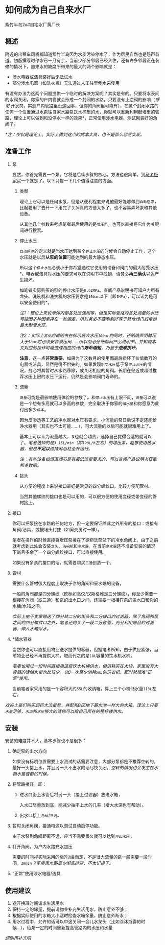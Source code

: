 # 如何成为自己自来水厂

紫竹半岛2x#自宅水厂黄厂长

## 概述

附近的出租车司机都知道紫竹半岛因为水质污染停水了，作为居民自然也是怨声载道。初版撰写时停水已一月有余，当前少部分邻居已经入住，还有许多邻居正在装修的情况下，自来水的缺席所带来的最大的两个影响就是：

* 涉水电器或洁具装好后无法试水
* 部分涉水电器（如洗衣机）无法通过人工往里倒水来使用

有没有办法为这两个问题提供一个临时的解决方案呢？其实是有的。只要将水表间的水阀关闭，你家的户内管就会形成一个封闭的水路，只要没有止逆阀的影响（_感谢_ 开发商，实测户内管路里没这回事，但你的角阀里可能有），在这个封闭水路的任何一个位置通过水泵往自家水路泵送水桶里的水，你就可以重新利用起墙里的管路，理论上可以做到和没停水一样的效果*，正常使用涉水电器、测试刚装好的角阀了。

_*注：仅仅是理论上。实际上做到这点的成本太高，也不是那么容易实现。_

## 准备工作

1. 泵

    显然，你首先需要一个泵。它将是后续步骤的核心，方法也很简单，到[马老板家](https://www.taobao.com)买一个就是了。以下只提一下几个值得注意的方面。

    1. 类型

        理论上它可以是任何水泵，但是从便利程度来说他最好能够做到`自动启停`，比起要用了去开一下用完了关掉真的方便太多了，也不容易弄坏泵和其他设备。

        从其他几个参数来考虑笔者最后使用的是`增压泵`，也可以直接将它作为关键词进行搜索。

    1. 停止水压

        `自动启停`的定义就是当水压达到某个`停止水压`的时候会自动停止工作，这个水压就是以后**从泵的位置**可能达到的最大静态水压。

        所以这个`停止水压`必须小于你希望通过它使用的设备和阀门的最大耐受水压*。电器或洁具对水压的要求可以在说明书中找到，请务必**再三确认**以免产生损坏。

        如笔者实际购买的泵的停止水压是`0.62MPa`。查阅产品说明书可知户内所有龙头、洗碗机和洗衣机的水压要求是`10bar`以下（即`1MPa`），可以认为是可以安全使用的*。

        _注1：理论上来说液体内部各处压强相等，但是实际管路内各处测量的水压可能因多种因素存在一些偏差，所以务必不要刚刚好等于其他阀门或电器最大耐受水压。_

        _注2：实际上`高仪`的说明书在标示最大水压`10bar`的同时，还明确声明静压大于`5bar`时必须安装减压阀……所以务必仔细翻阅产品说明书，并知晓本文对应的操作可能造成相应的阀门**寿命缩短**，乃至于**造成损坏**。_

        **注意**，这一点**非常重要**，如果为了这数月的使用而最后损坏了价值数万的电器或洁具，显然是得不偿失的。如果发现`耐受水压`低于泵`停止水压`的情况，务必将其暂时从水路移除，或关闭相应的角阀。长期在贴近或超过推荐水压上限的水压下运行，仍然是会影响阀门寿命的。

    1. 流量

        `流量`可能是最影响使用体验的参数了。和`停止水压`有上限不同，`流量`可以说是一个想有多高就可以多高的参数，完全取决于你家的`储水量`和你愿意为此付出多少`成本`。

        因为反渗透等工艺的净水器对水压有要求，小流量的泵日后说不定还能给净水器用（其实也不太可能……），可大流量的以后可能就很难用上了。

        基本上可以认为流量越大，`泵`也就会越贵，选择自己觉得合适的就可以了。_笔者选择的是`3.15L/min`（即`190L/h`左右）的增压泵，能够使用热水器，但是**不足以**维持淋浴柱全开运行。_

        _注：有些设备如恒温阀芯是有最低流量要求的，可以查阅产品说明书获取相关数据。_

    1. 接头

        从方便的程度上来说接口最好是常见的四分螺纹口，比较方便配管材。

        当然其他螺纹的接口也是可以用的，可以很方便的使用变径或带变径的管材接上。

1. 接口

    你可以把泵接在水路的任何地方，但一定要保证除此之外所有的接口：或接有角阀/洁具，或被堵头封住（如同交房时一样）。

    笔者在操作的时候直接将增压泵接在了橱柜洗菜盆下的冷水角阀上，由于之前就考虑到此处会安装`龙头`、`洗碗机`和`净水器`，在当前`净水器`还不准备安装的情况下尚且多余了一个四分螺纹接口，可以直接使用。

    如果没有多余的接口的话，就需要购买`三通`创造一个。

1. 管材

    需要什么管材很大程度上取决于你的角阀和采水端的设备。

    一般的角阀都是四分螺纹（欧标如高仪/汉斯格雅是三分螺纹），你至少需要一根接在角阀（或三通）和泵的出水口之间，还需要一根接在泵的进水口和你的水桶/水箱之间。

    _实际上由于卖家赠送了四分转二分的街头和二分接口的过滤器，除了角阀和泵之间的四分螺纹口之外，笔者还购买了一段二分软管，充分利用赠品的过滤器，伸入水箱采水。_

1. *储水容器

    当然你也可以直接用物业送水提供的容器，但据笔者所知，由于供应紧张，当前物业已经不再提供大桶，取而代之的是`18L`容量的饮水机水桶。

    _笔者也用过一段时间直接用这些饮水机桶供水，但消耗实在太快，家里没有大容器的话储水量也比较少。（如一次至少消耗`50L`的洗衣机，那时就很难"正常"使用。_

    当前笔者家采用的是一个容积大约`55L`的收纳箱，算上三个小桶储水量`110L`左右。

_欢迎土豪们购买超巨大流量泵，并配和B区地下蓄水池一样大的水箱。理论上只要`水量`足够，`水流`和`水压`够大的话你可以给自己所在的整栋楼供水。_

## 安装

安装的难度并不大，基本步骤也不是很多：

1. 确定泵的出水方向

   如果没有标明位置需要上水测试的话需要注意，大部分泵都是不推荐空转的，最好一头接上水，并且另一头不出水的话尽快关闭。_空转的情况也会发生在水箱水量告罄的时候。_

1. 将管路接好，即：

   1. 进水口街上水管后将另一头（接上过滤器）放进水箱，

        入水口尽量放到底，能减少抽不上水的几率（增大水深也有帮助）。

   2. 出水口接上`角阀`/`三通`。

1. 暂时关闭角阀，接通电源以测试自动启停功能。

    由于水泵到角阀距离不远，应当不需要很久就可以达到`停止水压`。

1. 打开角阀，为户内水路充水加压

    需要的时间视实际采用的`泵`的`流量`而定，不是很大流量的泵一般需要一段时间。_`10min`？笔者家水路很少彻底排空，不太记得了。_

1. “正常”使用涉水电器/洁具

## 使用建议

1. 避开换班时间请求生活用水
1. 保持一定的储量，提前请物业补充生活用水，防止意外不够；
1. 根据实际使用的水箱大小适时检查水箱余量，防止意外断水；
1. 用水过程中，允许的话可以中途关闭一会儿水龙头（比如涂沐浴露的时候…），给泵一定的时间重新提高管路内的水压和水量

_想到再补充吧_
